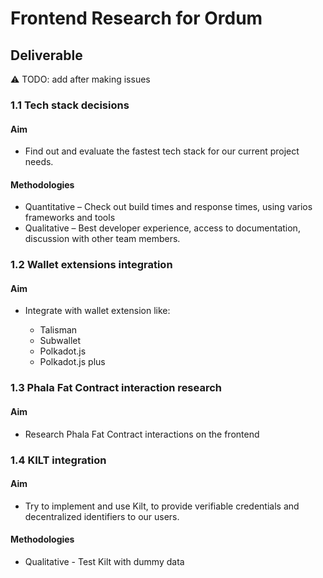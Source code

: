 # Frontend Research for Ordum

## Deliverable

⚠️ TODO: add after making issues

### 1.1 Tech stack decisions

#### Aim

- Find out and evaluate the fastest tech stack for our current project needs.

#### Methodologies

- Quantitative  – Check out build times and response times, using varios frameworks and tools
- Qualitative – Best developer experience, access to documentation, discussion with other team members.

### 1.2 Wallet extensions integration

#### Aim

- Integrate with wallet extension like:
    
    - Talisman
    - Subwallet
    - Polkadot.js
    - Polkadot.js plus

### 1.3 Phala Fat Contract interaction research

#### Aim

- Research Phala Fat Contract interactions on the frontend

### 1.4 KILT integration

#### Aim

- Try to implement and use Kilt, to provide verifiable credentials and decentralized identifiers
to our users.

#### Methodologies

- Qualitative - Test Kilt with dummy data
